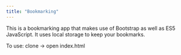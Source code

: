 ```yaml
---
title: "Bookmarking"
---
```


This is a bookmarking app that makes use of Bootstrap as well as ES5 JavaScript. It uses local storage to keep your bookmarks.

To use: clone -> open index.html